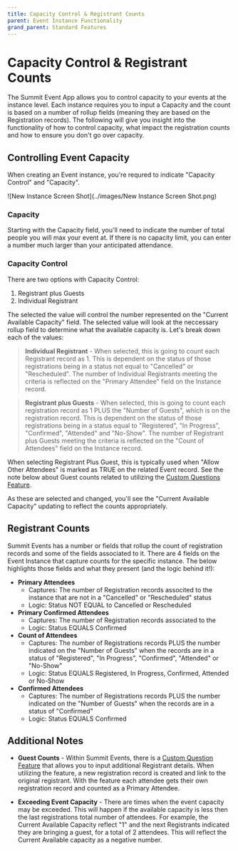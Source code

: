 ```yaml
---
title: Capacity Control & Registrant Counts
parent: Event Instance Functionality
grand_parent: Standard Features
---
```


# Capacity Control & Registrant Counts
The Summit Event App allows you to control capacity to your events at the instance level. Each instance requires you to input a Capacity and the count is based on a number of rollup fields (meaning they are based on the Registration records). The following will give you insight into the functionality of how to control capacity, what impact the registration counts and how to ensure you don't go over capacity.

## Controlling Event Capacity
When creating an Event instance, you're requred to indicate "Capacity Control" and "Capacity". 

![New Instance Screen Shot](../images/New Instance Screen Shot.png)

### Capacity
Starting with the Capacity field, you'll need to indicate the number of total people you will max your event at.  If there is no capacity limit, you can enter a number much larger than your anticipated attendance.

### Capacity Control
There are two options with Capacity Control:
1) Registrant plus Guests
1) Individual Registrant

The selected the value will control the number represented on the "Current Available Capacity" field. The selected value will look at the neccessary rollup field to determine what the available capacity is. Let's break down each of the values:

> **Individual Registrant** - When selected, this is going to count each Registrant record as 1. This is dependent on the status of those registrations being in a status not equal to "Cancelled" or "Rescheduled". The number of Individual Registrants meeting the criteria is reflected on the "Primary Attendee" field on the Instance record.

> **Registrant plus Guests** - When selected, this is going to count each registration record as 1 PLUS the "Number of Guests", which is on the registration record. This is dependent on the status of those registrations being in a status equal to "Registered", "In Progress", "Confirmed", "Attended" and "No-Show". The number of Registrant plus Guests meeting the criteria is reflected on the "Count of Attendees" field on the Instance record.

When selecting Registrant Plus Guest, this is typically used when "Allow Other Attendees" is marked as TRUE on the related Event record. See the note below about Guest counts related to utilizing the [Custom Questions Feature](https://sfdo-community-sprints.github.io/summit-events-app-documentation/docs/advanced-features/custom-questions/).

As these are selected and changed, you'll see the "Current Available Capacity" updating to reflect the counts appropriately.

## Registrant Counts
Summit Events has a number or fields that rollup the count of registration records and some of the fields associated to it. There are 4 fields on the Event Instance that capture counts for the specific instance. The below highlights those fields and what they present (and the logic behind it!):

+ **Primary Attendees**
    + Captures: The number of Registration records associted to the instance that are not in a "Cancelled" or "Rescheduled" status
    + Logic: Status NOT EQUAL to Cancelled or Rescheduled
+ **Primary Confirmed Attendees**
    + Captures: The number of Registration records associated to the 
    + Logic: Status EQUALS Confirmed
+ **Count of Attendees**
    + Captures: The number of Registrations records PLUS the number indicated on the "Number of Guests" when the records are in a status of "Registered", "In Progress", "Confirmed", "Attended" or "No-Show"
    + Logic: Status EQUALS Registered, In Progress, Confirmed, Attended or No-Show
+ **Confirmed Attendees**
    + Captures: The number of Registrations records PLUS the number indicated on the "Number of Guests" when the records are in a status of "Confirmed"
    + Logic: Status EQUALS Confirmed


## Additional Notes
+ **Guest Counts** - Within Summit Events, there is a [Custom Question Feature](https://sfdo-community-sprints.github.io/summit-events-app-documentation/docs/advanced-features/custom-questions/) that allows you to input additional Registrant details. When utilizing the feature, a new registration record is created and link to the original registrant. With the feature each attendee gets their own registration record and counted as a Primary Attendee.

+ **Exceeding Event Capacity** - There are times when the event capacity may be exceeded.  This will happen if the available capacity is less then the last registrations total number of attendees. For example, the Current Available Capacity reflect "1" and the next Registrants indicated they are bringing a guest, for a total of 2 attendees. This will reflect the Current Available capacity as a negative number.
